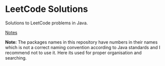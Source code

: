 # LeetCode Solutions
Solutions to  LeetCode problems in Java.

[Notes](src/docs/main.md) 

**Note:** The packages names in this repository have numbers in their names
which is not a correct naming convention according to Java standards and I
recommend not to use it. Here its used for proper organisation and searching.